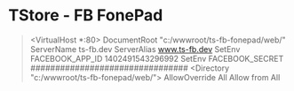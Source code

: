 TStore - FB FonePad
===================

> <VirtualHost *:80>
>   DocumentRoot "c:/wwwroot/ts-fb-fonepad/web/"
>   ServerName ts-fb.dev
>   ServerAlias www.ts-fb.dev
>   SetEnv FACEBOOK_APP_ID 1402491543296992
>   SetEnv FACEBOOK_SECRET ################################
>   <Directory "c:/wwwroot/ts-fb-fonepad/web/">
>     AllowOverride All
>     Allow from All
>   </Directory>
> </VirtualHost>